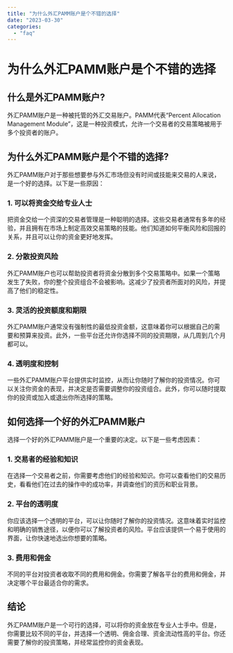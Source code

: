 ```yaml
---
title: "为什么外汇PAMM账户是个不错的选择"
date: "2023-03-30"
categories: 
  - "faq"
---
```


# 为什么外汇PAMM账户是个不错的选择

## 什么是外汇PAMM账户?

外汇PAMM账户是一种被托管的外汇交易账户。PAMM代表“Percent Allocation Management Module”，这是一种投资模式，允许一个交易者的交易策略被用于多个投资者的账户。

## 为什么外汇PAMM账户是个不错的选择?

外汇PAMM账户对于那些想要参与外汇市场但没有时间或技能来交易的人来说，是一个好的选择。以下是一些原因：

### 1\. 可以将资金交给专业人士

把资金交给一个资深的交易者管理是一种聪明的选择。这些交易者通常有多年的经验，并且拥有在市场上制定高效交易策略的技能。他们知道如何平衡风险和回报的关系，并且可以让你的资金更好地发挥。

### 2\. 分散投资风险

外汇PAMM账户也可以帮助投资者将资金分散到多个交易策略中。如果一个策略发生了失败，你的整个投资组合不会被影响。这减少了投资者所面对的风险，并提高了他们的稳定性。

### 3\. 灵活的投资额度和期限

外汇PAMM账户通常没有强制性的最低投资金额，这意味着你可以根据自己的需要和预算来投资。此外，一些平台还允许你选择不同的投资期限，从几周到几个月都可以。

### 4\. 透明度和控制

一些外汇PAMM账户平台提供实时监控，从而让你随时了解你的投资情况。你可以关注你资金的表现，并决定是否需要调整你的投资组合。此外，你可以随时提取你的投资或加入或退出你所选择的策略。

## 如何选择一个好的外汇PAMM账户

选择一个好的外汇PAMM账户是一个重要的决定。以下是一些考虑因素：

### 1\. 交易者的经验和知识

在选择一个交易者之前，你需要考虑他们的经验和知识。你可以查看他们的交易历史，看看他们在过去的操作中的成功率，并调查他们的资历和职业背景。

### 2\. 平台的透明度

你应该选择一个透明的平台，可以让你随时了解你的投资情况。这意味着实时监控和明确的销售途径，以便你可以了解投资者的风险。平台应该提供一个易于使用的界面，让你快速地选出你想要的策略。

### 3\. 费用和佣金

不同的平台对投资者收取不同的费用和佣金。你需要了解各平台的费用和佣金，并决定哪个平台最适合你的需求。

## 结论

外汇PAMM账户是一个可行的选择，可以将你的资金放在专业人士手中。但是，你需要比较不同的平台，并选择一个透明、佣金合理、资金流动性高的平台。你还需要了解你的投资策略，并经常监控你的资金表现。
